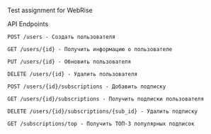Test assignment for WebRise

API Endpoints

    POST /users - Создать пользователя

    GET /users/{id} - Получить информацию о пользователе

    PUT /users/{id} - Обновить пользователя

    DELETE /users/{id} - Удалить пользователя

    POST /users/{id}/subscriptions - Добавить подписку

    GET /users/{id}/subscriptions - Получить подписки пользователя

    DELETE /users/{id}/subscriptions/{sub_id} - Удалить подписку

    GET /subscriptions/top - Получить ТОП-3 популярных подписок
